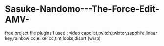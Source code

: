 # Sasuke-Nandomo---The-Force-Edit-AMV-
free project file
plugins I used : video capoilet,twitch,twixtor,sapphire,linear key,rainbow cc,elixer cc,tint,looks,disort (warp)

